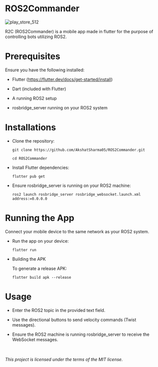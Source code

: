 # ROS2Commander

![play_store_512](https://github.com/user-attachments/assets/35967244-6cb4-4005-a90c-0fdf1c8f7bb8)

R2C (ROS2Commander) is a mobile app made in flutter for the purpose of controlling bots utilizing ROS2.

# Prerequisites

Ensure you have the following installed:

- Flutter (https://flutter.dev/docs/get-started/install)

- Dart (included with Flutter)

- A running ROS2 setup

- rosbridge_server running on your ROS2 system

# Installations

- Clone the repository:

    ```git clone https://github.com/AkshatSharma05/ROS2Commander.git ```

    ```cd ROS2Commander``` 

- Install Flutter dependencies:

    ```flutter pub get```

- Ensure rosbridge_server is running on your ROS2 machine:

    ```ros2 launch rosbridge_server rosbridge_websocket.launch.xml address:=0.0.0.0```

# Running the App

Connect your mobile device to the same network as your ROS2 system.

- Run the app on your device:

    ```flutter run```

- Building the APK

    To generate a release APK:

    ```flutter build apk --release```

# Usage

- Enter the ROS2 topic in the provided text field.

- Use the directional buttons to send velocity commands (Twist messages).

- Ensure the ROS2 machine is running rosbridge_server to receive the WebSocket messages.

\
\
*This project is licensed under the terms of the MIT license.*
